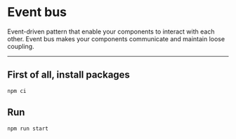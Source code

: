 # Event bus

Event-driven pattern that enable your components to interact with each other. Event bus makes your components communicate and maintain loose coupling.

---

## First of all, install packages

`npm ci`

## Run

`npm run start`